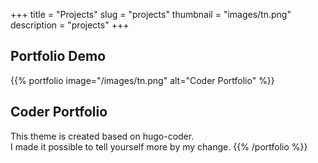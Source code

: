 +++
title = "Projects"
slug = "projects"
thumbnail = "images/tn.png"
description = "projects"
+++

## Portfolio Demo

{{% portfolio image="/images/tn.png" alt="Coder Portfolio" %}}

## Coder Portfolio

This theme is created based on hugo-coder.  
I made it possible to tell yourself more by my change.
{{% /portfolio %}}